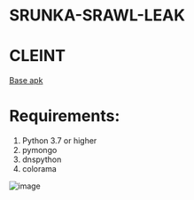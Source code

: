 # SRUNKA-SRAWL-LEAK

# CLEINT
[Base apk](https://mega.nz/file/OL5SAD6Q#70_56frFtBDO5DC-g1qOzuzFv4txx_rT6Sr4m49-0NA)

# Requirements:
1. Python 3.7 or higher
2. pymongo
3. dnspython
4. colorama

![image](https://camo.githubusercontent.com/5bd6bb0424667198ce67c6891da18902646463c26479df55a22d02f6e2c89f0d/68747470733a2f2f63646e2e646973636f72646170702e636f6d2f6174746163686d656e74732f3730343336343435323839313539303737382f3738393438323334313230393836363238302f53637265656e73686f745f32303230313231382d3135313831355f427261776c5f436c69656e742e6a7067)
